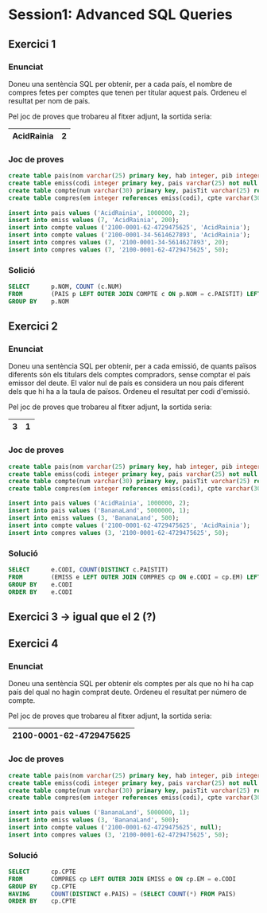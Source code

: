 # Session1: Advanced SQL Queries

## Exercici 1

### Enunciat
 
Doneu una sentència SQL per obtenir, per a cada país, el nombre de compres fetes per comptes que tenen per titular aquest país. Ordeneu el resultat per nom de país.
 
Pel joc de proves que trobareu al fitxer adjunt, la sortida seria:
 
| AcidRainia | 2   |
| ---------- | --- |


### Joc de proves
```sql
create table pais(nom varchar(25) primary key, hab integer, pib integer);
create table emiss(codi integer primary key, pais varchar(25) not null references pais(nom), deute integer not null);
create table compte(num varchar(30) primary key, paisTit varchar(25) references pais(nom));
create table compres(em integer references emiss(codi), cpte varchar(30) references compte(num), q integer not null, primary key(em, cpte));
 
insert into pais values ('AcidRainia', 1000000, 2);
insert into emiss values (7, 'AcidRainia', 200);
insert into compte values ('2100-0001-62-4729475625', 'AcidRainia');
insert into compte values ('2100-0001-34-5614627893', 'AcidRainia');
insert into compres values (7, '2100-0001-34-5614627893', 20);
insert into compres values (7, '2100-0001-62-4729475625', 50);
```

### Solició
```sql
SELECT		p.NOM, COUNT (c.NUM)
FROM		(PAIS p LEFT OUTER JOIN COMPTE c ON p.NOM = c.PAISTIT) LEFT OUTER JOIN (COMPRES cp) ON c.NUM = cp.CPTE
GROUP BY 	p.NOM
```

## Exercici 2

### Enunciat
Doneu una sentència SQL per obtenir, per a cada emissió, de quants països diferents són els titulars dels comptes compradors, sense comptar el país emissor del deute. El valor nul de país es considera un nou país diferent dels que hi ha a la taula de països. Ordeneu el resultat per codi d'emissió.
 
Pel joc de proves que trobareu al fitxer adjunt, la sortida seria:
 
| 3   | 1   |
| --- | --- |

### Joc de proves
```sql
create table pais(nom varchar(25) primary key, hab integer, pib integer);
create table emiss(codi integer primary key, pais varchar(25) not null references pais(nom), deute integer not null);
create table compte(num varchar(30) primary key, paisTit varchar(25) references pais(nom));
create table compres(em integer references emiss(codi), cpte varchar(30) references compte(num), q integer not null, primary key(em, cpte));

insert into pais values ('AcidRainia', 1000000, 2);
insert into pais values ('BananaLand', 5000000, 1);
insert into emiss values (3, 'BananaLand', 500);
insert into compte values ('2100-0001-62-4729475625', 'AcidRainia');
insert into compres values (3, '2100-0001-62-4729475625', 50);
```

### Solució
```sql
SELECT 		e.CODI, COUNT(DISTINCT c.PAISTIT)
FROM 		(EMISS e LEFT OUTER JOIN COMPRES cp ON e.CODI = cp.EM) LEFT OUTER JOIN (COMPTE c) ON cp.CPTE = c.NUM
GROUP BY 	e.CODI
ORDER BY 	e.CODI
```

## Exercici 3 -> igual que el 2 (?)

## Exercici 4

### Enunciat
Doneu una sentència SQL per obtenir els comptes per als que no hi ha cap país del qual no hagin comprat deute. Ordeneu el resultat per número de compte.
 
Pel joc de proves que trobareu al fitxer adjunt, la sortida seria:
 
| 2100-0001-62-4729475625 |
| ----------------------- |

### Joc de proves
```sql
create table pais(nom varchar(25) primary key, hab integer, pib integer);
create table emiss(codi integer primary key, pais varchar(25) not null references pais(nom), deute integer not null);
create table compte(num varchar(30) primary key, paisTit varchar(25) references pais(nom));
create table compres(em integer references emiss(codi), cpte varchar(30) references compte(num), q integer not null, primary key(em, cpte));
 
insert into pais values ('BananaLand', 5000000, 1);
insert into emiss values (3, 'BananaLand', 500);
insert into compte values ('2100-0001-62-4729475625', null);
insert into compres values (3, '2100-0001-62-4729475625', 50);
```

### Solució
```sql
SELECT 		cp.CPTE
FROM 		COMPRES cp LEFT OUTER JOIN EMISS e ON cp.EM = e.CODI
GROUP BY 	cp.CPTE
HAVING 		COUNT(DISTINCT e.PAIS) = (SELECT COUNT(*) FROM PAIS)
ORDER BY 	cp.CPTE
```

